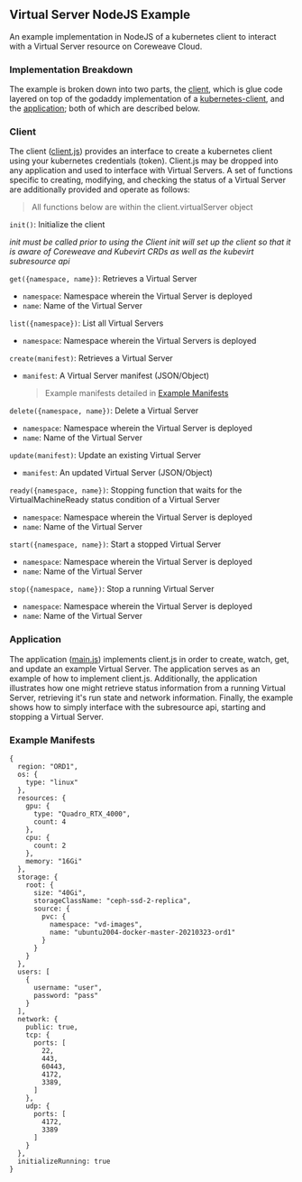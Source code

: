 
## Virtual Server NodeJS Example

An example implementation in NodeJS of a kubernetes client to interact with a Virtual Server resource on Coreweave Cloud.

### Implementation Breakdown

The example is broken down into two parts, the [client](client.js), which is glue code layered on top of the godaddy implementation of a [kubernetes-client](https://github.com/godaddy/kubernetes-client), and the [application](main.js); both of which are described below.

### Client
The client ([client.js](client.js)) provides an interface to create a kubernetes client using your kubernetes credentials (token). Client.js may be dropped into any application and used to interface with Virtual Servers. A set of functions specific to creating, modifying, and checking the status of a Virtual Server are additionally provided and operate as follows:
> All functions below are within the client.virtualServer object

`init()`: Initialize the client

*init must be called prior to using the Client*
*init will set up the client so that it is aware of Coreweave and Kubevirt CRDs as well as the kubevirt subresource api*

`get({namespace, name})`: Retrieves a Virtual Server
* `namespace`: Namespace wherein the Virtual Server is deployed
* `name`: Name of the Virtual Server

`list({namespace})`: List all Virtual Servers
* `namespace`: Namespace wherein the Virtual Servers is deployed

`create(manifest)`: Retrieves a Virtual Server
* `manifest`: A Virtual Server manifest (JSON/Object)
	> Example manifests detailed in [Example Manifests](#example-manifests)

`delete({namespace, name})`: Delete a Virtual Server
* `namespace`: Namespace wherein the Virtual Server is deployed
* `name`: Name of the Virtual Server

`update(manifest)`: Update an existing Virtual Server
* `manifest`: An updated Virtual Server (JSON/Object)

`ready({namespace, name})`: Stopping function that waits for the VirtualMachineReady status condition of a Virtual Server
* `namespace`: Namespace wherein the Virtual Server is deployed
* `name`: Name of the Virtual Server


`start({namespace, name})`: Start a stopped Virtual Server
* `namespace`: Namespace wherein the Virtual Server is deployed
* `name`: Name of the Virtual Server

`stop({namespace, name})`: Stop a running Virtual Server
* `namespace`: Namespace wherein the Virtual Server is deployed
* `name`: Name of the Virtual Server

### Application
The application ([main.js](main.js)) implements client.js in order to create, watch, get, and update an example Virtual Server. The application serves as an example of how to implement client.js. Additionally, the application illustrates how one might retrieve status information from a running Virtual Server, retrieving it's run state and network information. Finally, the example shows how to simply interface with the subresource api, starting and stopping a Virtual Server.

### Example Manifests
```
{
  region: "ORD1",
  os: {
    type: "linux"
  },
  resources: {
    gpu: {
      type: "Quadro_RTX_4000",
      count: 4
    },
    cpu: {
      count: 2
    },
    memory: "16Gi"
  },
  storage: {
    root: {
      size: "40Gi",
      storageClassName: "ceph-ssd-2-replica",
      source: {
        pvc: {
          namespace: "vd-images",
          name: "ubuntu2004-docker-master-20210323-ord1"
        }
      }
    }
  },
  users: [
    {
      username: "user",
      password: "pass"
    }
  ],
  network: {
    public: true,
    tcp: {
      ports: [
        22,
        443,
        60443,
        4172,
        3389,
      ]
    },
    udp: {
      ports: [
        4172,
        3389
      ]
    }
  },
  initializeRunning: true
}
```
